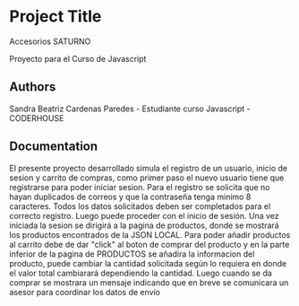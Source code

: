 # Project Title 

Accesorios SATURNO

Proyecto para el Curso de Javascript


## Authors

Sandra Beatriz Cardenas Paredes - Estudiante curso Javascript -CODERHOUSE


## Documentation
El presente proyecto desarrollado simula el registro de un usuario, inicio de sesion y carrito de compras, como primer paso el nuevo usuario tiene que registrarse para poder iniciar sesion. Para el registro se solicita que no hayan duplicados de correos y que la contraseña tenga minimo 8 caracteres. Todos los datos solicitados deben ser completados para el correcto registro. Luego puede proceder con el inicio de sesión.
Una vez iniciada la sesion se dirigirá a la pagina de productos, donde se mostrará los productos encontrados de la JSON LOCAL. Para poder añadir productos al carrito debe de dar "click" al boton de comprar del producto y en la parte inferior de la pagina de PRODUCTOS se añadira la informacion del producto, puede cambiar la cantidad solicitada según lo requiera en donde el valor total cambiarará dependiendo la cantidad. Luego cuando se da comprar se mostrara un mensaje indicando que en breve se comunicara un asesor para coordinar los datos de envío


